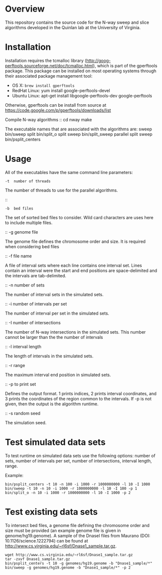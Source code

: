 Overview
========

This repository contains the source code for the N-way sweep and slice
algorithms developed in the Quinlan lab at the University of Virginia.

Installation
============
Installation requires the tcmalloc library
(http://goog-perftools.sourceforge.net/doc/tcmalloc.html), which is part of the
gperftools package.  This package can be installed on most operating systems
through their associated package management tool:

- OS X: `brew install gperftools`
- RedHat Linux: yum install google-perftools-devel
- Ubuntu Linux: apt-get install libgoogle-perftools-dev google-perftools

Otherwise, gperftools can be install from source at
https://code.google.com/p/gperftools/downloads/list

Compile N-way algorithms
::
    cd nway
    make

The executable names that are associated with the algorithms are:
sweep                   bin/sweep
split                   bin/split\_o
split sweep             bin/split\_sweep
parallel split sweep    bin/psplit\_centers

Usage
=====
All of the executables have the same command line parameters:

    -t  number of threads

The number of threads to use for the parallel algorithms.

::

    -b  bed files

The set of sorted bed files to consider.  Wild card characters are uses here to
include multiple files.

::
    -g  genome file

The genome file defines the chromosome order and size.  It is required when
considering bed files

::
    -f  file name

A file of interval sets where each line contains one interval set.  Lines
contain an interval were the start and end positions are space-delimited and
the intervals are tab-delimited.

::
    -n  number of sets

The number of interval sets in the simulated sets.

::
    -i  number of intervals per set

The number of interval per set in the simulated sets.

::
    -I  number of intersections

The number of N-way intersections in the simulated sets.  This number cannot be
larger than the the number of intervals

::
    -l  interval length

The length of intervals in the simulated sets.

::
    -r  range

The maximum interval end position in simulated sets.


::
    -p  to print set

Defines the output format.  1 prints indices, 2 prints interval coordinates,
and 3 prints the coordinates of the region common to the intervals.  If -p is not given, then the output is the algorithm runtime.

::
    -s  random seed

The simulation seed.


Test simulated data sets
===================
To test runtime on simulated data sets use the following options: number of
sets, number of intervals per set, number of intersections, interval length,
range.

Example:

    bin/psplit_centers -t 10 -n 100 -i 1000 -r 1000000000 -l 10 -I 1000
    bin/sweep -t 10 -n 10 -i 1000 -r 1000000000 -l 10 -I 100 -p 1
    bin/split_o -n 10 -i 1000 -r 1000000000 -l 10 -I 1000 -p 2


Test existing data sets
==================
To intersect bed files, a genome file defining the chromosome order and size
must be provided (an example genome file is given in genome/hg19.genome).  A
sample of the DnaseI files from Maurano (DOI: 10.1126/science.1222794) can be
found at http://www.cs.virginia.edu/~rl6sf/Dnase1_sample.tar.gz.

    wget http://www.cs.virginia.edu/~rl6sf/Dnase1_sample.tar.gz
    tar -zxvf Dnase1_sample.tar.gz
    bin/psplit_centers -t 10 -g genomes/hg19.genome -b "Dnase1_sample/*"
    bin/sweep -g genomes/hg19.genome -b "Dnase1_sample/*" -p 2

    
